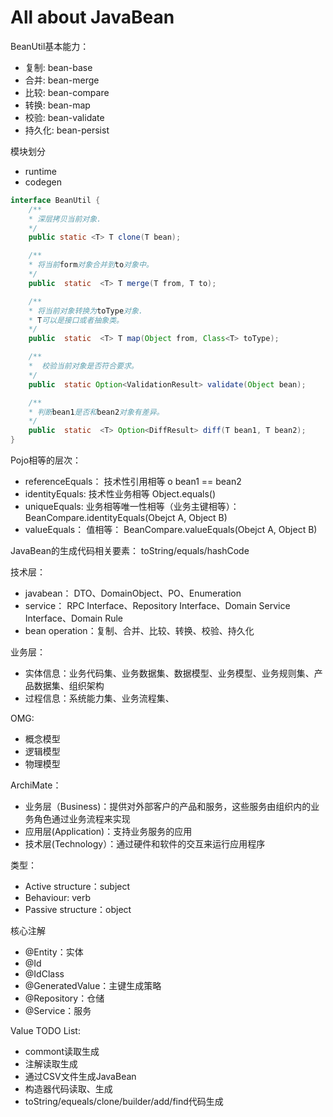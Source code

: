 # All about JavaBean
BeanUtil基本能力： 

- 复制: bean-base
- 合并: bean-merge
- 比较: bean-compare
- 转换: bean-map
- 校验: bean-validate
- 持久化: bean-persist

模块划分
- runtime
- codegen


```java
interface BeanUtil {
    /**
    * 深层拷贝当前对象.
    */
    public static <T> T clone(T bean);

    /**
    * 将当前form对象合并到to对象中。
    */
    public  static  <T> T merge(T from, T to);

    /**
    * 将当前对象转换为toType对象.
    * T可以是接口或者抽象类。
    */
    public  static  <T> T map(Object from, Class<T> toType);

    /**
    *  校验当前对象是否符合要求。
    */
    public  static Option<ValidationResult> validate(Object bean);

    /**
    * 判断bean1是否和bean2对象有差异。
    */
    public  static  <T> Option<DiffResult> diff(T bean1, T bean2);
}
```




Pojo相等的层次：
- referenceEquals： 技术性引用相等 o bean1 == bean2
- identityEquals: 技术性业务相等 Object.equals()
- uniqueEquals: 业务相等唯一性相等（业务主键相等）： BeanCompare.identityEquals(Obejct A, Object B)
- valueEquals： 值相等： BeanCompare.valueEquals(Obejct A, Object B)

JavaBean的生成代码相关要素：
toString/equals/hashCode


技术层：
- javabean： DTO、DomainObject、PO、Enumeration
- service： RPC Interface、Repository Interface、Domain Service Interface、Domain Rule
- bean operation：复制、合并、比较、转换、校验、持久化


业务层：

- 实体信息：业务代码集、业务数据集、数据模型、业务模型、业务规则集、产品数据集、组织架构
- 过程信息：系统能力集、业务流程集、

OMG:
- 概念模型
- 逻辑模型
- 物理模型

ArchiMate：
- 业务层（Business)：提供对外部客户的产品和服务，这些服务由组织内的业务角色通过业务流程来实现
- 应用层(Application)：支持业务服务的应用
- 技术层(Technology）：通过硬件和软件的交互来运行应用程序

类型：
- Active structure：subject
- Behaviour: verb
- Passive structure：object

核心注解

- @Entity：实体
- @Id
- @IdClass
- @GeneratedValue：主键生成策略
- @Repository：仓储
- @Service：服务



Value TODO List:
- commont读取生成
- 注解读取生成
- 通过CSV文件生成JavaBean
- 构造器代码读取、生成
- toString/equeals/clone/builder/add/find代码生成
